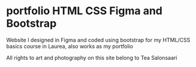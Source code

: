 # portfolio HTML CSS Figma and Bootstrap
Website I designed in Figma and coded using bootstrap for my HTML/CSS basics course in Laurea, also works as my portfolio

All rights to art and photography on this site belong to Tea Salonsaari
